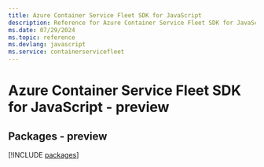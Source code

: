```yaml
---
title: Azure Container Service Fleet SDK for JavaScript
description: Reference for Azure Container Service Fleet SDK for JavaScript
ms.date: 07/29/2024
ms.topic: reference
ms.devlang: javascript
ms.service: containerservicefleet
---
```

# Azure Container Service Fleet SDK for JavaScript - preview
## Packages - preview
[!INCLUDE [packages](container-service-fleet-index.md)]